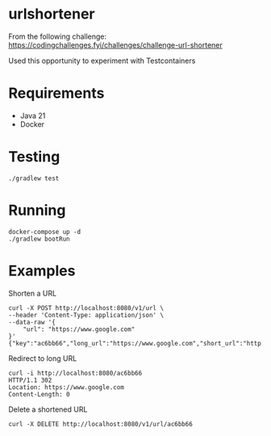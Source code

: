 # urlshortener

From the following challenge: https://codingchallenges.fyi/challenges/challenge-url-shortener

Used this opportunity to experiment with Testcontainers

# Requirements
* Java 21
* Docker

# Testing
```
./gradlew test
```

# Running
```
docker-compose up -d
./gradlew bootRun
```

# Examples

Shorten a URL
```
curl -X POST http://localhost:8080/v1/url \
--header 'Content-Type: application/json' \
--data-raw '{
    "url": "https://www.google.com"
}'
{"key":"ac6bb66","long_url":"https://www.google.com","short_url":"http://localhost:8080/ac6bb66"}
```

Redirect to long URL
```
curl -i http://localhost:8080/ac6bb66
HTTP/1.1 302
Location: https://www.google.com
Content-Length: 0
```

Delete a shortened URL
```
curl -X DELETE http://localhost:8080/v1/url/ac6bb66
```
